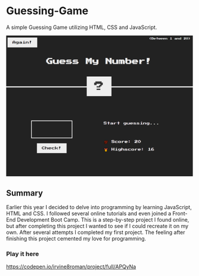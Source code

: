 # Guessing-Game
A simple Guessing Game utilizing HTML, CSS and JavaScript. 

![WebPage](Webpage.PNG)

## Summary
Earlier this year I decided to delve into programming by learning JavaScript, HTML and CSS. I followed several online tutorials and even joined a Front-End Development Boot Camp. This is a step-by-step project I found online, but after completing this project I wanted to see if I could recreate it on my own. After several attempts I completed my first project. The feeling after finishing this project cemented my love for programming.

### Play it here
https://codepen.io/irvine8roman/project/full/APQyNa
